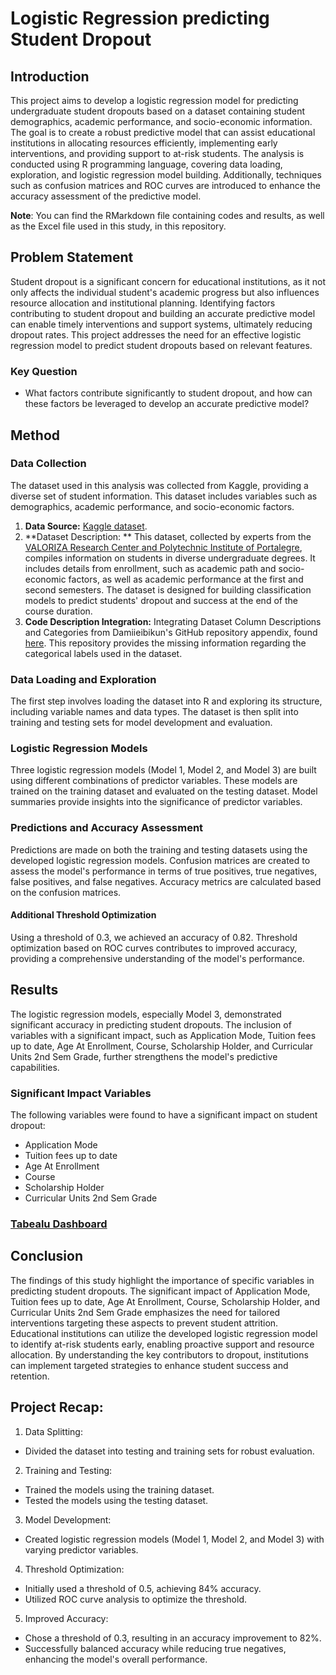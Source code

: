 # Logistic Regression predicting Student Dropout

## Introduction

This project aims to develop a logistic regression model for predicting undergraduate student dropouts based on a dataset containing student demographics, academic performance, and socio-economic information. The goal is to create a robust predictive model that can assist educational institutions in allocating resources efficiently, implementing early interventions, and providing support to at-risk students. The analysis is conducted using R programming language, covering data loading, exploration, and logistic regression model building. Additionally, techniques such as confusion matrices and ROC curves are introduced to enhance the accuracy assessment of the predictive model.

**Note**: You can find the RMarkdown file containing codes and results, as well as the Excel file used in this study, in this repository.


 
## Problem Statement

Student dropout is a significant concern for educational institutions, as it not only affects the individual student's academic progress but also influences resource allocation and institutional planning. Identifying factors contributing to student dropout and building an accurate predictive model can enable timely interventions and support systems, ultimately reducing dropout rates. This project addresses the need for an effective logistic regression model to predict student dropouts based on relevant features.

### Key Question

- What factors contribute significantly to student dropout, and how can these factors be leveraged to develop an accurate predictive model?

## Method

### Data Collection

The dataset used in this analysis was collected from Kaggle, providing a diverse set of student information. This dataset includes variables such as demographics, academic performance, and socio-economic factors.

1. **Data Source:**  [Kaggle dataset](https://www.kaggle.com/datasets/thedevastator/higher-education-predictors-of-student-retention).
2. **Dataset Description: ** This dataset, collected by experts from the [VALORIZA Research Center and Polytechnic Institute of Portalegre](https://zenodo.org/records/5777340#.Y7FJotJBwUE), compiles information on students in diverse undergraduate degrees. It includes details from enrollment, such as academic path and socio-economic factors, as well as academic performance at the first and second semesters. The dataset is designed for building classification models to predict students' dropout and success at the end of the course duration.
3. **Code Description Integration:** Integrating Dataset Column Descriptions and Categories from Damiieibikun's GitHub repository appendix, found [here](https://github.com/Damiieibikun/Student-s-Dropout-Prediction-using-Supervised-Machine-Learning-Classifiers). This repository provides the missing information regarding the categorical labels used in the dataset.

### Data Loading and Exploration

The first step involves loading the dataset into R and exploring its structure, including variable names and data types. The dataset is then split into training and testing sets for model development and evaluation.

### Logistic Regression Models

Three logistic regression models (Model 1, Model 2, and Model 3) are built using different combinations of predictor variables. These models are trained on the training dataset and evaluated on the testing dataset. Model summaries provide insights into the significance of predictor variables.

### Predictions and Accuracy Assessment

Predictions are made on both the training and testing datasets using the developed logistic regression models. Confusion matrices are created to assess the model's performance in terms of true positives, true negatives, false positives, and false negatives. Accuracy metrics are calculated based on the confusion matrices.

#### Additional Threshold Optimization

Using a threshold of 0.3, we achieved an accuracy of 0.82. Threshold optimization based on ROC curves contributes to improved accuracy, providing a comprehensive understanding of the model's performance.

## Results

The logistic regression models, especially Model 3, demonstrated significant accuracy in predicting student dropouts. The inclusion of variables with a significant impact, such as Application Mode, Tuition fees up to date, Age At Enrollment, Course, Scholarship Holder, and Curricular Units 2nd Sem Grade, further strengthens the model's predictive capabilities.

### Significant Impact Variables

The following variables were found to have a significant impact on student dropout:

- Application Mode
- Tuition fees up to date
- Age At Enrollment
- Course
- Scholarship Holder
- Curricular Units 2nd Sem Grade


### [Tabealu Dashboard](https://public.tableau.com/views/StudentDropout/Dashboard1?:language=en-US&publish=yes&:display_count=n&:origin=viz_share_link)

## Conclusion

The findings of this study highlight the importance of specific variables in predicting student dropouts. The significant impact of Application Mode, Tuition fees up to date, Age At Enrollment, Course, Scholarship Holder, and Curricular Units 2nd Sem Grade emphasizes the need for tailored interventions targeting these aspects to prevent student attrition. Educational institutions can utilize the developed logistic regression model to identify at-risk students early, enabling proactive support and resource allocation. By understanding the key contributors to dropout, institutions can implement targeted strategies to enhance student success and retention.

## Project Recap:

1. Data Splitting:
-   Divided the dataset into testing and training sets for robust evaluation.

2. Training and Testing:
-   Trained the models using the training dataset.
-   Tested the models using the testing dataset.

3. Model Development:
-   Created logistic regression models (Model 1, Model 2, and Model 3) with varying predictor variables.

4. Threshold Optimization:
-   Initially used a threshold of 0.5, achieving 84% accuracy.
-   Utilized ROC curve analysis to optimize the threshold.

5. Improved Accuracy:
-   Chose a threshold of 0.3, resulting in an accuracy improvement to 82%.
-   Successfully balanced accuracy while reducing true negatives, enhancing the model's overall performance.
